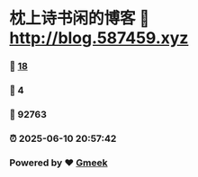 # 枕上诗书闲的博客 :link: http://blog.587459.xyz 
### :page_facing_up: [18](http://blog.587459.xyz/tag.html) 
### :speech_balloon: 4 
### :hibiscus: 92763 
### :alarm_clock: 2025-06-10 20:57:42 
### Powered by :heart: [Gmeek](https://github.com/Meekdai/Gmeek)
